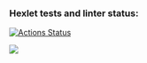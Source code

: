 ### Hexlet tests and linter status:
[![Actions Status](https://github.com/Maksim-Inozemtsev/frontend-project-11/workflows/hexlet-check/badge.svg)](https://github.com/Maksim-Inozemtsev/frontend-project-11/actions)

<a href="https://codeclimate.com/github/Maksim-Inozemtsev/frontend-project-11/maintainability"><img src="https://api.codeclimate.com/v1/badges/8327e5fc1df2440e4de2/maintainability" /></a>
